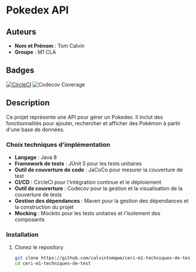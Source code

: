 # Pokedex API

## Auteurs
- **Nom et Prénom** : Tom Calvin
- **Groupe** : M1 CLA 

## Badges

[![CircleCI](https://undefined/status-badge/img/gh/calvintomqwe/ceri-m1-techniques-de-test/tree/master.svg?style=svg)](https://undefined/status-badge/redirect/gh/calvintomqwe/ceri-m1-techniques-de-test/tree/master)
![Codecov Coverage](https://codecov.io/gh/calvintomqwe/ceri-m1-techniques-de-test/branch/master/graph/badge.svg)

## Description

Ce projet représente une API pour gérer un Pokedex. Il inclut des fonctionnalités pour ajouter, rechercher et afficher des Pokémon à partir d'une base de données.

### Choix techniques d'implémentation

- **Langage** : Java 8
- **Framework de tests** : JUnit 5 pour les tests unitaires
- **Outil de couverture de code** : JaCoCo pour mesurer la couverture de test
- **CI/CD** : CircleCI pour l'intégration continue et le déploiement
- **Outil de couverture** : Codecov pour la gestion et la visualisation de la couverture de tests
- **Gestion des dépendances** : Maven pour la gestion des dépendances et la construction du projet
- **Mocking** : Mockito pour les tests unitaires et l'isolement des composants

### Installation

1. Clonez le repository
   ```bash
   git clone https://github.com/calvintomqwe/ceri-m1-techniques-de-test.git
   cd ceri-m1-techniques-de-test
